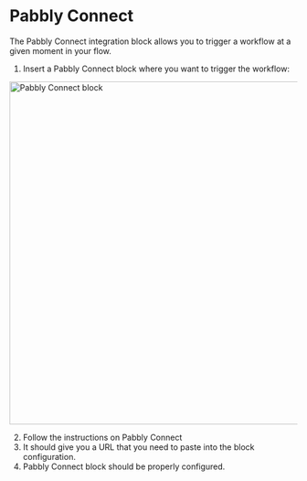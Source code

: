 # Pabbly Connect

The Pabbly Connect integration block allows you to trigger a workflow at a given moment in your flow.

1. Insert a Pabbly Connect block where you want to trigger the workflow:

<img
    src="/img/blocks/integrations/pabbly-connect.png"
    width="600"
    alt="Pabbly Connect block"
  />

2. Follow the instructions on Pabbly Connect
3. It should give you a URL that you need to paste into the block configuration.
4. Pabbly Connect block should be properly configured.
